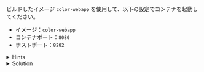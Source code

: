 ビルドしたイメージ `color-webapp` を使用して、以下の設定でコンテナを起動してください。

- イメージ：`color-webapp`
- コンテナポート：`8080`
- ホストポート：`8282`

<details>
  <summary>Hints</summary>

`-p 8282:8080` でポートマッピングを設定します。  

</details>

<details>
  <summary>Solution</summary>

`docker container run -d -p 8282:8080 color-webapp`{{execute}} を実行します。 

</details>
